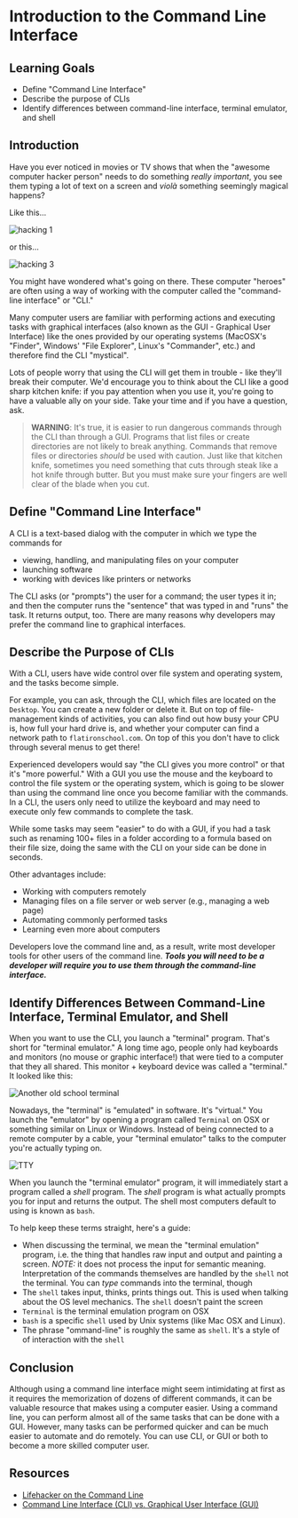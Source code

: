 # Introduction to the Command Line Interface

## Learning Goals

* Define "Command Line Interface"
* Describe the purpose of CLIs
* Identify differences between command-line interface, terminal emulator, and
  shell

## Introduction

Have you ever noticed in movies or TV shows that when the "awesome computer
hacker person" needs to do something _really important_, you see them typing a
lot of text on a screen and _viol&agrave;_ something seemingly magical happens?

Like this...

![hacking 1](https://curriculum-content.s3.amazonaws.com/prework/hack.gif)

or this...

![hacking 3](https://curriculum-content.s3.amazonaws.com/prework/hacking.gif)

You might have wondered what's going on there. These computer "heroes" are often
using a way of working with the computer called the "command-line interface" or
"CLI." 

Many computer users are familiar with performing actions and executing tasks
with graphical interfaces (also known as the GUI - Graphical User Interface)
like the ones provided by our operating systems (MacOSX's "Finder", Windows'
"File Explorer", Linux's "Commander", etc.) and therefore find the CLI "mystical". 

Lots of people worry that using the CLI will get them in trouble - like they'll
break their computer. We'd encourage you to think about the CLI like a good
sharp kitchen knife: if you pay attention when you use it, you're going to have
a valuable ally on your side. Take your time and if you have a question, ask.

> **WARNING**: It's true, it is easier to run dangerous commands through the
> CLI than through a GUI. Programs that list files or create directories are
> not likely to break anything. Commands that remove files or directories
> _should_ be used with caution. Just like that kitchen knife, sometimes you
> need something that cuts through steak like a hot knife through butter. But
> you must make sure your fingers are well clear of the blade when you cut.

## Define "Command Line Interface"

A CLI is a text-based dialog with the computer in which we type the
commands for

* viewing, handling, and manipulating files on your computer
* launching software
* working with devices like printers or networks

The CLI asks (or "prompts") the user for a command; the user types it in; and then the computer
runs the "sentence" that was typed in and "runs" the task. It returns output, too. There
are many reasons why developers may prefer the command line to graphical interfaces.

## Describe the Purpose of CLIs

With a CLI, users have wide control over file system and operating system,
and the tasks become simple. 

For example, you can ask, through the CLI, which files are located on the
`Desktop`. You can create a new folder or delete it. But on top of
file-management kinds of activities, you can also find out how busy your CPU is,
how full your hard drive is, and whether your computer can find a network path
to `flatironschool.com`. On top of this you don't have to click through several
menus to get there!

Experienced developers would say "the CLI gives you more control" or that it's
"more powerful." With a GUI you use the mouse and the keyboard to control the
file system or the operating system, which is going to be slower than using the
command line once you become familiar with the commands. In a CLI, the users
only need to utilize the keyboard and may need to execute only few commands to
complete the task.

While some tasks may seem "easier" to do with a GUI, if you had a task such as
renaming 100+ files in a folder according to a formula based on their file size,
doing the same with the CLI on your side can be done in seconds.

Other advantages include:
* Working with computers remotely
* Managing files on a file server or web server (e.g., managing a web page)
* Automating commonly performed tasks
* Learning even more about computers

Developers love the command line and, as a result, write most developer tools
for other users of the command line. ***Tools you will need to be a
developer will require you to use them through the command-line interface.***

## Identify Differences Between Command-Line Interface, Terminal Emulator, and Shell

When you want to use the CLI, you launch a "terminal" program. That's short for
"terminal emulator." A long time ago, people only had keyboards and monitors (no
mouse or graphic interface!) that were tied to a computer that they all shared.
This monitor + keyboard device was called a "terminal." It looked like this:

![Another old school
terminal](https://curriculum-content.s3.amazonaws.com/prework/tty2.jpg "Another
Old School Terminal")

Nowadays, the "terminal" is "emulated" in software. It's "virtual." You launch
the "emulator" by opening a program called `Terminal` on OSX or something
similar on Linux or Windows. Instead of being connected to a remote computer by
a cable, your "terminal emulator" talks to the computer you're actually typing
on.

![TTY](https://curriculum-content.s3.amazonaws.com/prework/tty3.jpg)

When you launch the "terminal emulator" program, it will immediately start a
program called a _shell_ program. The _shell_ program is what actually prompts
you for input and returns the output. The shell most computers default to using
is known as `bash`.

To help keep these terms straight, here's a guide:

* When discussing the terminal, we mean the "terminal emulation" program, i.e.
  the thing that handles raw input and output and painting a screen. *NOTE:* it
  does not process the input for semantic meaning. Interpretation of the
  commands themselves are handled by the `shell` not the terminal. You can
  _type_ commands into the terminal, though
* The `shell` takes input, thinks, prints things out. This is used when talking
  about the OS level mechanics. The `shell` doesn't paint the screen
* `Terminal` is the terminal emulation program on OSX
* `bash` is a specific `shell` used by Unix systems (like Mac OSX and Linux).
* The phrase "ommand-line" is roughly the same as `shell`. It's a style of of
  interaction with the `shell`

## Conclusion

Although using a command line interface might seem intimidating at first as it
requires the memorization of dozens of different commands, it can be valuable
resource that makes using a computer easier. Using a command line, you can
perform almost all of the same tasks that can be done with a GUI. However, many
tasks can be performed quicker and can be much easier to automate and do
remotely. You can use CLI, or GUI or both to become a more skilled computer
user.

## Resources

- [Lifehacker on the Command Line](http://lifehacker.com/5633909/who-needs-a-mouse-learn-to-use-the-command-line-for-almost-anything)
- [Command Line Interface (CLI) vs. Graphical User Interface (GUI)](https://www.cybrary.it/0p3n/command-line-interface-cli-vs-graphical-user-interface-gui/)
